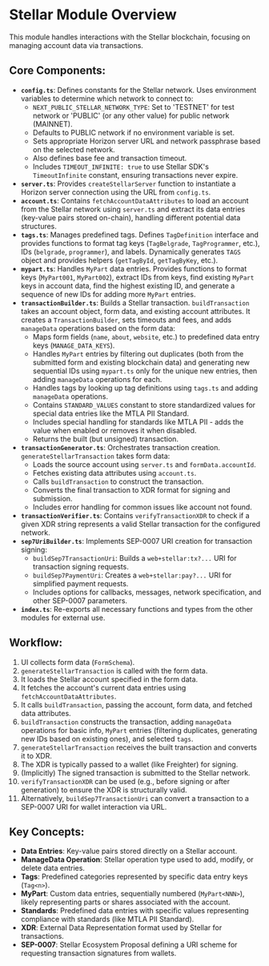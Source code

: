 # Stellar Module Overview

This module handles interactions with the Stellar blockchain, focusing on managing account data via transactions.

## Core Components:

-   **`config.ts`**: Defines constants for the Stellar network. Uses environment variables to determine which network to connect to:
    - `NEXT_PUBLIC_STELLAR_NETWORK_TYPE`: Set to 'TESTNET' for test network or 'PUBLIC' (or any other value) for public network (MAINNET).
    - Defaults to PUBLIC network if no environment variable is set.
    - Sets appropriate Horizon server URL and network passphrase based on the selected network.
    - Also defines base fee and transaction timeout.
    - Includes `TIMEOUT_INFINITE: true` to use Stellar SDK's `TimeoutInfinite` constant, ensuring transactions never expire.
-   **`server.ts`**: Provides `createStellarServer` function to instantiate a Horizon server connection using the URL from `config.ts`.
-   **`account.ts`**: Contains `fetchAccountDataAttributes` to load an account from the Stellar network using `server.ts` and extract its data entries (key-value pairs stored on-chain), handling different potential data structures.
-   **`tags.ts`**: Manages predefined tags. Defines `TagDefinition` interface and provides functions to format tag keys (`TagBelgrade`, `TagProgrammer`, etc.), IDs (`belgrade`, `programmer`), and labels. Dynamically generates `TAGS` object and provides helpers (`getTagById`, `getTagByKey`, etc.).
-   **`mypart.ts`**: Handles `MyPart` data entries. Provides functions to format keys (`MyPart001`, `MyPart002`), extract IDs from keys, find existing `MyPart` keys in account data, find the highest existing ID, and generate a sequence of new IDs for adding more `MyPart` entries.
-   **`transactionBuilder.ts`**: Builds a Stellar transaction. `buildTransaction` takes an account object, form data, and existing account attributes. It creates a `TransactionBuilder`, sets timeouts and fees, and adds `manageData` operations based on the form data:
    -   Maps form fields (`name`, `about`, `website`, etc.) to predefined data entry keys (`MANAGE_DATA_KEYS`).
    -   Handles `MyPart` entries by filtering out duplicates (both from the submitted form and existing blockchain data) and generating new sequential IDs using `mypart.ts` only for the unique new entries, then adding `manageData` operations for each.
    -   Handles tags by looking up tag definitions using `tags.ts` and adding `manageData` operations.
    -   Contains `STANDARD_VALUES` constant to store standardized values for special data entries like the MTLA PII Standard.
    -   Includes special handling for standards like MTLA PII - adds the value when enabled or removes it when disabled.
    -   Returns the built (but unsigned) transaction.
-   **`transactionGenerator.ts`**: Orchestrates transaction creation. `generateStellarTransaction` takes form data:
    -   Loads the source account using `server.ts` and `formData.accountId`.
    -   Fetches existing data attributes using `account.ts`.
    -   Calls `buildTransaction` to construct the transaction.
    -   Converts the final transaction to XDR format for signing and submission.
    -   Includes error handling for common issues like account not found.
-   **`transactionVerifier.ts`**: Contains `verifyTransactionXDR` to check if a given XDR string represents a valid Stellar transaction for the configured network.
-   **`sep7UriBuilder.ts`**: Implements SEP-0007 URI creation for transaction signing:
    -   `buildSep7TransactionUri`: Builds a `web+stellar:tx?...` URI for transaction signing requests.
    -   `buildSep7PaymentUri`: Creates a `web+stellar:pay?...` URI for simplified payment requests.
    -   Includes options for callbacks, messages, network specification, and other SEP-0007 parameters.
-   **`index.ts`**: Re-exports all necessary functions and types from the other modules for external use.

## Workflow:

1.  UI collects form data (`FormSchema`).
2.  `generateStellarTransaction` is called with the form data.
3.  It loads the Stellar account specified in the form data.
4.  It fetches the account's current data entries using `fetchAccountDataAttributes`.
5.  It calls `buildTransaction`, passing the account, form data, and fetched data attributes.
6.  `buildTransaction` constructs the transaction, adding `manageData` operations for basic info, `MyPart` entries (filtering duplicates, generating new IDs based on existing ones), and selected `tags`.
7.  `generateStellarTransaction` receives the built transaction and converts it to XDR.
8.  The XDR is typically passed to a wallet (like Freighter) for signing.
9.  (Implicitly) The signed transaction is submitted to the Stellar network.
10. `verifyTransactionXDR` can be used (e.g., before signing or after generation) to ensure the XDR is structurally valid.
11. Alternatively, `buildSep7TransactionUri` can convert a transaction to a SEP-0007 URI for wallet interaction via URL.

## Key Concepts:

-   **Data Entries**: Key-value pairs stored directly on a Stellar account.
-   **ManageData Operation**: Stellar operation type used to add, modify, or delete data entries.
-   **Tags**: Predefined categories represented by specific data entry keys (`Tag<n>`).
-   **MyPart**: Custom data entries, sequentially numbered (`MyPart<NNN>`), likely representing parts or shares associated with the account.
-   **Standards**: Predefined data entries with specific values representing compliance with standards (like MTLA PII Standard).
-   **XDR**: External Data Representation format used by Stellar for transactions.
-   **SEP-0007**: Stellar Ecosystem Proposal defining a URI scheme for requesting transaction signatures from wallets. 